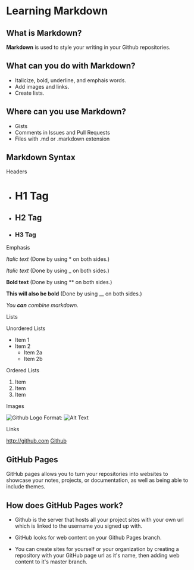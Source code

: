 # Learning Markdown 

## What is Markdown?

**Markdown** is used to style your writing in your Github repositories. 

## What can you do with Markdown?

- Italicize, bold, underline, and emphais words. 
- Add images and links.
- Create lists.

## Where can you use Markdown?

- Gists
- Comments in Issues and Pull Requests
- Files with .md or .markdown extension

## Markdown Syntax

Headers

- # H1 Tag 
- ## H2 Tag
- ### H3 Tag

Emphasis

 *Italic text* (Done by using * on both sides.) 
 
_Italic text_ (Done by using _ on both sides.)

**Bold text** (Done by using ** on both sides.)

__This will also be bold__ (Done by using __ on both sides.)

_You **can** combine markdown._

Lists

Unordered Lists

* Item 1
* Item 2
   * Item 2a
   * Item 2b

Ordered Lists

  1. Item 
  2. Item
  3. Item
  
Images

![Github Logo](https://github.githubassets.com/images/modules/logos_page/GitHub-Mark.png)
Format: ![Alt Text]("url")

Links

http://github.com
[Github](https://github.com)


## GitHub Pages

GitHub pages allows you to turn your repositories into websites to showcase your notes, projects, or documentation, as well as being able to include themes. 

## How does GitHub Pages work?

- Github is the server that hosts all your project sites with your own url which is linked to the username you signed up with. 

- GitHub looks for web content on your Github Pages branch.

- You can create sites for yourself or your organization by creating a repository with your GitHub page url as it's name, then adding web content to it's master branch.
